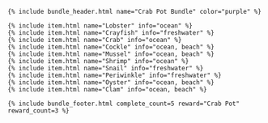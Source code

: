 <div class="bundle">

    {% include bundle_header.html name="Crab Pot Bundle" color="purple" %}

    {% include item.html name="Lobster" info="ocean" %}
    {% include item.html name="Crayfish" info="freshwater" %}
    {% include item.html name="Crab" info="ocean" %}
    {% include item.html name="Cockle" info="ocean, beach" %}
    {% include item.html name="Mussel" info="ocean, beach" %}
    {% include item.html name="Shrimp" info="ocean" %}
    {% include item.html name="Snail" info="freshwater" %}
    {% include item.html name="Periwinkle" info="freshwater" %}
    {% include item.html name="Oyster" info="ocean, beach" %}
    {% include item.html name="Clam" info="ocean, beach" %}

    {% include bundle_footer.html complete_count=5 reward="Crab Pot" reward_count=3 %}

</div>
